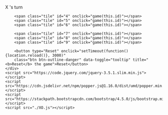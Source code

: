 <html lang="en">
<head>
    <meta charset="UTF-8">
    <meta http-equiv="X-UA-Compatible" content="IE=edge">
    <meta name="viewport" content="width=device-width, initial-scale=1.0">
    <link rel="stylesheet" href="https://stackpath.bootstrapcdn.com/bootstrap/4.5.0/css/bootstrap.min.css">
    <script src="jquery-3.6.0.min.js"></script>
    <link rel="stylesheet" href="XO.css">
</head>
<body>
     

<br>
    <section class="turn">
        <span>X</span> 's turn
    </section>
    <div class="game">
        <span class="tile" id="1" onclick="game(this.id)"></span>
        <span class="tile" id="2" onclick="game(this.id)"></span>
        <span class="tile" id="3" onclick="game(this.id)"></span>

        <span class="tile" id="4" onclick="game(this.id)"></span>
        <span class="tile" id="5" onclick="game(this.id)"></span>
        <span class="tile" id="6" onclick="game(this.id)"></span>

        <span class="tile" id="7" onclick="game(this.id)"></span>
        <span class="tile" id="8" onclick="game(this.id)"></span>
        <span class="tile" id="9" onclick="game(this.id)"></span>

        <button type="Reset" onclick="setTimeout(function(){location.reload()}, 3000)" 
        class="btn btn-outline-danger" data-toggle="tooltip" title="<b>Reset</b> the game">Reset</button>
    </div>
    <script src="https://code.jquery.com/jquery-3.5.1.slim.min.js"></script>
    <script src="https://cdn.jsdelivr.net/npm/popper.js@1.16.0/dist/umd/popper.min.js"></script>
    <script src="https://stackpath.bootstrapcdn.com/bootstrap/4.5.0/js/bootstrap.min.js"></script>
    <script src="./XO.js"></script>
</body>
</html>
